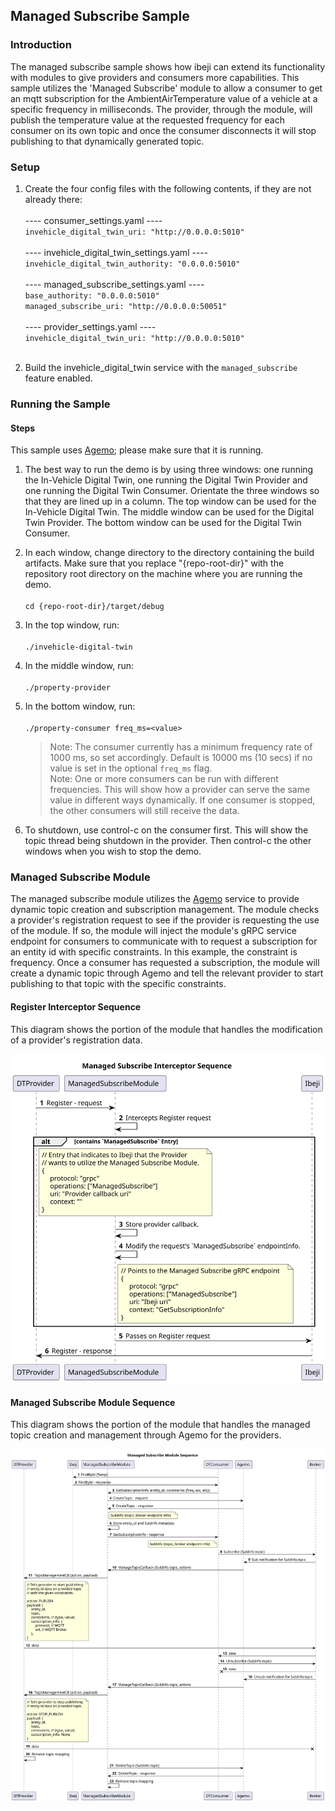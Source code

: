 ## Managed Subscribe Sample

### Introduction

The managed subscribe sample shows how ibeji can extend its functionality with modules to give
providers and consumers more capabilities. This sample utilizes the 'Managed Subscribe' module to
allow a consumer to get an mqtt subscription for the AmbientAirTemperature value of a vehicle at a
specific frequency in milliseconds. The provider, through the module, will publish the temperature
value at the requested frequency for each consumer on its own topic and once the consumer
disconnects it will stop publishing to that dynamically generated topic.

### Setup

1. Create the four config files with the following contents, if they are not already there:<br><br>
---- consumer_settings.yaml ----<br>
`invehicle_digital_twin_uri: "http://0.0.0.0:5010"`<br><br>
---- invehicle_digital_twin_settings.yaml ----<br>
`invehicle_digital_twin_authority: "0.0.0.0:5010"`<br><br>
---- managed_subscribe_settings.yaml ----<br>
`base_authority: "0.0.0.0:5010"`<br>
`managed_subscribe_uri: "http://0.0.0.0:50051"`<br><br>
---- provider_settings.yaml ----<br>
`invehicle_digital_twin_uri: "http://0.0.0.0:5010"`<br><br>

1. Build the invehicle_digital_twin service with the `managed_subscribe` feature enabled.

### Running the Sample

#### Steps

This sample uses [Agemo](https://github.com/eclipse-chariott/Agemo); please make sure that it is
running.

1. The best way to run the demo is by using three windows: one running the In-Vehicle Digital Twin,
one running the Digital Twin Provider and one running the Digital Twin Consumer.
Orientate the three windows so that they are lined up in a column. The top window can be used for
the In-Vehicle Digital Twin.
The middle window can be used for the Digital Twin Provider. The bottom window can be used for the
Digital Twin Consumer.<br>
1. In each window, change directory to the directory containing the build artifacts.
Make sure that you replace "{repo-root-dir}" with the repository root directory on the machine
where you are running the demo.<br><br>
`cd {repo-root-dir}/target/debug`

1. In the top window, run:<br><br>
`./invehicle-digital-twin`

1. In the middle window, run:<br><br>
`./property-provider`

1. In the bottom window, run:<br><br>
`./property-consumer freq_ms=<value>`
    > Note: The consumer currently has a minimum frequency rate of 1000 ms, so set accordingly.
    Default is 10000 ms (10 secs) if no value is set in the optional `freq_ms` flag.<br>
    > Note: One or more consumers can be run with different frequencies. This will show how a
    provider can serve the same value in different ways dynamically. If one consumer is stopped,
    the other consumers will still receive the data.

1. To shutdown, use control-c on the consumer first. This will show the topic thread being shutdown
in the provider. Then control-c the other windows when you wish to stop the demo.

### Managed Subscribe Module

The managed subscribe module utilizes the [Agemo](https://github.com/eclipse-chariott/Agemo)
service to provide dynamic topic creation and subscription management. The module checks a
provider's registration request to see if the provider is requesting the use of the module. If so,
the module will inject the module's gRPC service endpoint for consumers to communicate with to
request a subscription for an entity id with specific constraints. In this example, the constraint
is frequency. Once a consumer has requested a subscription, the module will create a dynamic topic
through Agemo and tell the relevant provider to start publishing to that topic with the specific
constraints.

#### Register Interceptor Sequence

This diagram shows the portion of the module that handles the modification of a provider's
registration data.

![interceptor_sequence_diagram](../../docs/design/diagrams/managed_subscribe_interceptor_sequence.svg)

#### Managed Subscribe Module Sequence

This diagram shows the portion of the module that handles the managed topic creation and management
through Agemo for the providers.

![managed_subscribe_sequence_diagram](../../docs/design/diagrams/managed_subscribe_module_sequence.svg)
